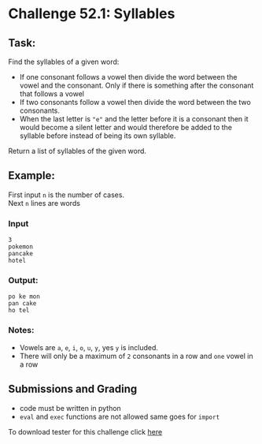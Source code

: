 # Challenge 52.1: Syllables

## Task:

Find the syllables of a given word:

- If one consonant follows a vowel then divide the word between the vowel and the consonant. Only if there is something after the consonant that follows a vowel
- If two consonants follow a vowel then divide the word between the two consonants.
- When the last letter is `"e"` and the letter before it is a consonant then it would become a silent letter and would therefore be added to the syllable before instead of being its own syllable.

Return a list of syllables of the given word.

## Example:

First input `n` is the number of cases.  
Next `n` lines are words

### Input
```
3
pokemon
pancake
hotel
```

### Output: 
```
po ke mon
pan cake
ho tel
```

### Notes:

- Vowels are `a`, `e`, `i`, `o`, `u`, `y`, yes `y` is included.  
- There will only be a maximum of `2` consonants in a row and `one` vowel in a row

## Submissions and Grading 

- code must be written in python
- `eval` and `exec` functions are not allowed same goes for `import`

To download tester for this challenge click [here](https://downgit.github.io/#/home?url=https://github.com/Pomroka/TWT_Challenges_Tester/tree/main/PreviousChallenges/Challenge_52_1)
